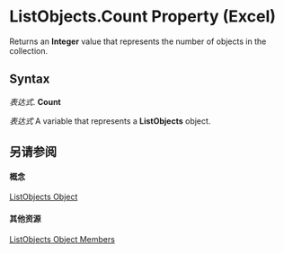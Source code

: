 
# ListObjects.Count Property (Excel)

Returns an  **Integer** value that represents the number of objects in the collection.


## Syntax

 _表达式_. **Count**

 _表达式_ A variable that represents a **ListObjects** object.


## 另请参阅


#### 概念


[ListObjects Object](3a888055-1ed0-d37d-0586-ced999dc1c42.md)
#### 其他资源


[ListObjects Object Members](http://msdn.microsoft.com/library/a067b883-9aa3-f8f6-bf72-87541b796a80%28Office.15%29.aspx)